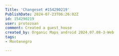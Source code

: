 ```yaml
---
Title: 'Changeset #154290219'
PublishDate: 2024-07-23T06:26:02Z
id: 154290219
user: protozoan
comment: Created a guest_house
created_by: Organic Maps android 2024.07.08-3-Web
tags:
- Montenegro

---
```


